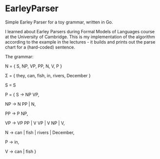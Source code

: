 # EarleyParser
Simple Earley Parser for a toy grammar, written in Go. 

I learned about Earley Parsers during Formal Models of Languages course at the University of Cambridge.
This is my implementation of the algorithm according to the example in the lectures - it builds and prints out the parse chart for a (hard-coded) sentence. 

The grammar:

N = { S, NP, VP, PP, N, V, P }

Σ = { they, can, fish, in, rivers, December }

S = S

P = { S -> NP VP,

NP -> N PP | N,

PP -> P NP,

VP -> VP PP | V VP | V NP | V,

N  -> can | fish | rivers | December,

P -> in,

V -> can | fish }
